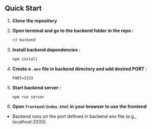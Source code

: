 ## Quick Start

1. **Clone the repository**

2. **Open terminal and go to the backend folder in the repo :**
   
   ```bash
   cd backend
   ```

3. **Install backend dependencies :**

   ```bash
   npm install
   ```

4. **Create a `.env` file in backend directory and add desired PORT :**

   ```
   PORT=3333
   ```

5. **Start backend server :**

   ```bash
   npm run server
   ```

6. **Open `frontend/index.html` in your browser to use the frontend**

- Backend runs on the port defined in backend env file (e.g., localhost:3333).